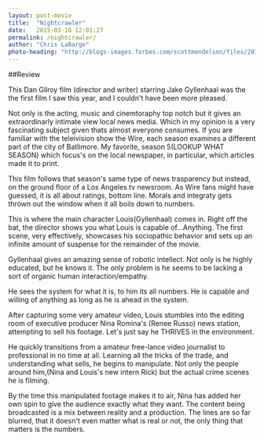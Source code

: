 ```yaml
---
layout: post-movie
title:  "Nightcrawler"
date:   2015-03-16 12:01:27
permalink: /nightcrawler/
author: "Chris LaBarge"
photo-heading: "http://blogs-images.forbes.com/scottmendelson/files/2014/11/maxresdefault.jpg"
---
```


##Review

This Dan Gilroy film (director and writer) starring Jake Gyllenhaal was the 
the first film I saw this year, and I couldn't have been more pleased.   



Not only is the acting, music and cinemtoraphy top notch but it gives an extraordinarly 
intimate view local news media. Which in my opinion is a very fascinating subject 
given thats almost everyone consumes. If you are familiar with the teleivision show the Wire, 
each season examines a different part of the city of Batlimore.  My favorite, 
season 5(LOOKUP WHAT SEASON)  which focus's on the local newspaper, in particular, 
which articles made it to print.  

This film follows that season's same type of news trasparency but instead, on
the ground floor of a  Los Angeles tv newsroom.  As Wire fans might have guessed, it is 
all about ratings, bottom line. Morals and integraty gets thrown out the window
when it all boils down to numbers.

This is where the main character Louis(Gyllenhaal) comes in.  Right off the bat,
the director shows you what Louis is capable of...Anything.  The first scene, very
effectively, showcases his sociopathic behavior and sets up an infinite amount of suspense 
for the remainder of the movie. 

Gyllenhaal gives an amazing sense of robotic intellect.  Not only is he highly
educated, but he knows it. The only problem is he seems to be lacking a sort of
organic human interaction/empathy. 
 	
He sees the system for what it is, to him its all numbers.  He is capable
and willing of anything as long as he is ahead in the system.  

After capturing some very amateur video, Louis stumbles into the editing 
room of executive producer Nina Romina's (Renee Russo) news station, attempting 
to sell his footage. Let's just say he THRIVES in the environment.

He quickly transitions from a amateur free-lance video journalist to professional
in no time at all.  Learning all the tricks of the trade, and understanding what
sells, he begins to manipulate.  Not only the people around him,(Nina and Louis's
new intern Rick) but the actual crime scenes he is filming. 

By the time this manipulated footage makes it to air, Nina has added her own
spin to give the audience exactly what they want.  The content being broadcasted
is a mix between reality and a production. The lines are so far blurred, that it
doesn't even matter what is real or not, the only thing that matters is the numbers.  
  